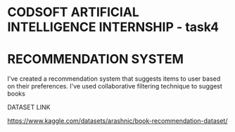 # CODSOFT ARTIFICIAL INTELLIGENCE INTERNSHIP - task4

# RECOMMENDATION SYSTEM

I've created a recommendation system that suggests items to user based on their preferences.
I've used collaborative filtering technique to suggest books

DATASET LINK

https://www.kaggle.com/datasets/arashnic/book-recommendation-dataset/
